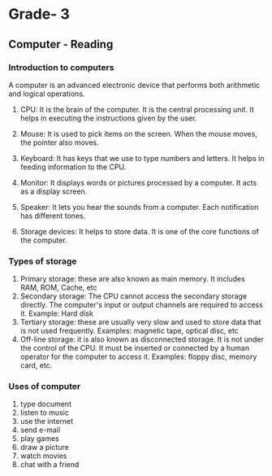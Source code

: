 # Grade- 3

## Computer  - Reading

### Introduction to computers
A computer is an advanced electronic device that performs both arithmetic and logical operations.

1. CPU: It is the brain of the computer. It is the central processing unit. It helps in executing the instructions given by the user.

2. Mouse:  It is used to pick items on the screen. When the mouse moves, the pointer also moves.

3. Keyboard: It has keys that we use to type numbers and letters. It helps in feeding information to the CPU.

4. Monitor:  It displays words or pictures processed by a computer. It acts as a display screen.

5. Speaker:  It lets you hear the sounds from a computer. Each notification has different tones.

6. Storage devices: It helps to store data. It is one of the core functions of the computer.

### Types of storage
1. Primary storage: these are also known as main memory. It includes RAM, ROM, Cache, etc
2. Secondary storage: The CPU cannot access the secondary storage directly. The computer's input or output channels are required to access it. Example: Hard disk
3. Tertiary storage: these are usually very slow and used to store data that is not used frequently. Examples: magnetic tape, optical disc, etc
4. Off-line storage: it is also known as disconnected storage. It is not under the control of the CPU. It must be inserted or connected by a human operator for the computer to access it. Examples: floppy disc, memory card, etc.

### Uses of computer
1. type document
2. listen to music
3. use the internet
4. send e-mail
5. play games
6. draw a picture
7. watch movies
8. chat with a friend
